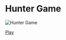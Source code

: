 # Hunter Game

![Hunter Game](https://playgama.com/cdn-cgi/imagedelivery/LN2S-4p3-GgZvEx3IPaKUA/c123ba42-d54f-4c8c-2263-4dd41507f800/enlarged)

[Play](https://playgama.com/game/huntsman)